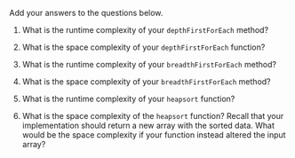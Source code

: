 Add your answers to the questions below.

1. What is the runtime complexity of your `depthFirstForEach` method?

2. What is the space complexity of your `depthFirstForEach` function?

3. What is the runtime complexity of your `breadthFirstForEach` method?

4. What is the space complexity of your `breadthFirstForEach` method? 

5. What is the runtime complexity of your `heapsort` function?

6. What is the space complexity of the `heapsort` function? Recall that your implementation should return a new array with the sorted data. What would be the space complexity if your function instead altered the input array?
